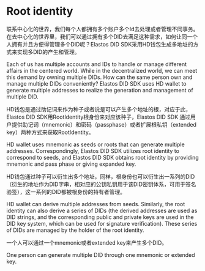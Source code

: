 # Root identity

联系中心化的世界，我们每个人都拥有多个账户多个Id去处理或者管理不同事务。在去中心化的世界里，我们可以通过拥有多个DID去满足这种需求，如何让同一个人拥有并且方便得管理多个DID呢？Elastos DID SDK采用HD钱包生成多地址的方式来实现多DID的产生和管理。

Each of us has multiple accounts and IDs to handle or manage different affairs in the centered world. While in the decentralized world, we can meet this demand by owning multiple DIDs. How can the same person own and manage multiple DIDs conveniently? Elastos DID SDK uses HD wallet to generate multiple addresses to realize the generation and management of multiple DID.

HD钱包是通过助记词来作为种子或者说是可以产生多个地址的根，对应于此，Elastos DID SDK用RootIdentity根身份来对应该种子，Elastos DID SDK 通过用户提供助记词（mnemonic）和密码（passphase）或者扩展根私钥（extended key）两种方式来获取RootIdentity。

HD wallet uses mnemonic as seeds or roots that can generate multiple addresses. Correspondingly, Elastos DID SDK utilizes root identity to correspond to seeds, and Elastos DID SDK obtains root identity by providing mnemonic and pass phase or giving expanded key.

HD钱包通过种子可以衍生出多个地址，同样，根身份也可以衍生出一系列的DID（衍生的地址作为DID字串，相对应的公钥私钥用于该DID密钥体系，可用于签名验签），这一系列的DID都被根身份的持有者管理。

HD wallet can derive multiple addresses from seeds. Similarly, the root identity can also derive a series of DIDs (the derived addresses are used as DID strings, and the corresponding public and private keys are used in the DID key system, which can be used for signature verification). These series of DIDs are managed by the holder of the root identity.

一个人可以通过一个mnemonic或者extended key来产生多个DID。

One person can generate multiple DID through one mnemonic or extended key.
